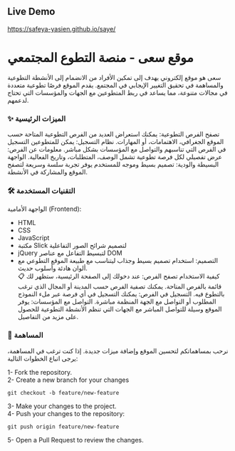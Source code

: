 ## Live Demo

https://safeya-yasien.github.io/saye/

# موقع سعى - منصة التطوع المجتمعي

سعى هو موقع إلكتروني يهدف إلى تمكين الأفراد من الانضمام إلى الأنشطة التطوعية والمساهمة في تحقيق التغيير الإيجابي في المجتمع. يقدم الموقع فرصًا تطوعية متعددة في مجالات متنوعة، مما يساعد في ربط المتطوعين مع الجهات والمؤسسات التي تحتاج لدعمهم.

### ✨ الميزات الرئيسية

تصفح الفرص التطوعية: يمكنك استعراض العديد من الفرص التطوعية المتاحة حسب الموقع الجغرافي، الاهتمامات، أو المهارات.
نظام التسجيل: يمكن للمتطوعين التسجيل في الفرص التي تناسبهم والتواصل مع المؤسسات بشكل مباشر.
معلومات عن الفرص: عرض تفصيلي لكل فرصة تطوعية تشمل الوصف، المتطلبات، وتاريخ الفعالية.
الواجهة البسيطة والودية: تصميم بسيط وموجه للمستخدم يوفر تجربة سلسة وسريعة لتصفح الموقع والمشاركة في الأنشطة.

### 🛠️ التقنيات المستخدمة

الواجهة الأمامية (Frontend):
- HTML<br>
- CSS<br>
- JavaScript<br>
- مكتبة Slick لتصميم شرائح الصور التفاعلية<br>
- jQuery لتبسيط التفاعل مع عناصر DOM<br>
- التصميم: استخدام تصميم بسيط وجذاب ليتناسب مع طبيعة الموقع التطوعي مع ألوان هادئة وأسلوب حديث.<br>
📋 كيفية الاستخدام
تصفح الفرص: عند دخولك إلى الصفحة الرئيسية، ستظهر لك قائمة بالفرص المتاحة. يمكنك تصفية الفرص حسب المدينة أو المجال الذي ترغب بالتطوع فيه.
التسجيل في الفرص: يمكنك التسجيل في أي فرصة عبر ملء النموذج المطلوب أو التواصل مع الجهة المنظمة مباشرة.
التواصل مع المؤسسات: يوفر الموقع وسيلة للتواصل المباشر مع الجهات التي تنظم الأنشطة التطوعية للحصول على مزيد من التفاصيل.

### 🤝 المساهمة

نرحب بمساهماتكم لتحسين الموقع وإضافة ميزات جديدة. إذا كنت ترغب في المساهمة، يرجى اتباع الخطوات التالية:

1- Fork the repository.<br>
2- Create a new branch for your changes<br>
```
git checkout -b feature/new-feature
```
3- Make your changes to the project.<br>
4- Push your changes to the repository:
```
git push origin feature/new-feature
```
5- Open a Pull Request to review the changes.<br>
